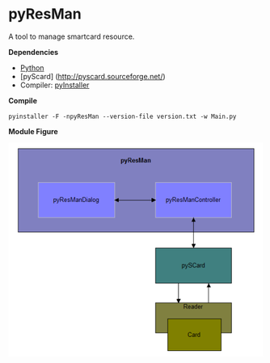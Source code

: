 # pyResMan
A tool to manage smartcard resource.

**Dependencies**

* [Python](https://www.python.org/)
* [pyScard] (http://pyscard.sourceforge.net/)
* Compiler: [pyInstaller](http://www.pyinstaller.org/)

**Compile**

```
pyinstaller -F -npyResMan --version-file version.txt -w Main.py
```

**Module Figure**

![](./pyResMan.png)

